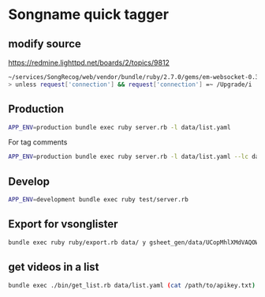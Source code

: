 # Songname quick tagger

## modify source

https://redmine.lighttpd.net/boards/2/topics/9812
```bash
~/services/SongRecog/web/vendor/bundle/ruby/2.7.0/gems/em-websocket-0.3.8/lib/em-websocket/handler_factory.rb:73
> unless request['connection'] && request['connection'] =~ /Upgrade/i 
```

## Production
```bash
APP_ENV=production bundle exec ruby server.rb -l data/list.yaml

```

For tag comments
```bash
APP_ENV=production bundle exec ruby server.rb -l data/list.yaml --lc data/comments/data.yaml -s "google sheet id and gid"
```

## Develop
```bash
APP_ENV=development bundle exec ruby test/server.rb
```

## Export for vsonglister
```bash
bundle exec ruby ruby/export.rb data/ y gsheet_gen/data/UCopMhlXMdVAQOWQhDCdqQmw/
```

## get videos in a list
```bash
bundle exec ./bin/get_list.rb data/list.yaml (cat /path/to/apikey.txt) "play_list_id"
```
